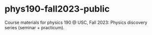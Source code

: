 # phys190-fall2023-public
Course materials for physics 190 @ USC, Fall 2023: Physics discovery series (seminar + practicum).
